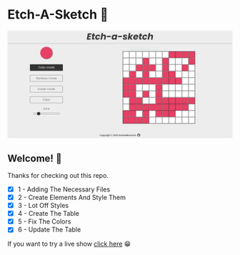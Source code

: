 # Etch-A-Sketch 🚀

![Design preview for the Project: Etch-A-Sketch app](./icons/img1.PNG)

## Welcome! 👋

Thanks for checking out this repo.

- [x] 1 - Adding The Necessary Files
- [x] 2 - Create Elements And Style Them
- [x] 3 - Lot Off Styles
- [x] 4 - Create The Table
- [x] 5 - Fix The Colors
- [x] 6 - Update The Table

If you want to try a live show [click here](https://souhailbouricha.github.io/Etch-A-Sketch/) 😁

